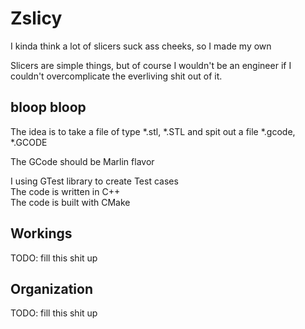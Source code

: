 # Zslicy

I kinda think a lot of slicers suck ass cheeks, so I made my own <br>

Slicers are simple things, but of course I wouldn't be an 
engineer if I couldn't overcomplicate the everliving shit 
out of it.<br>

## bloop bloop

The idea is to take a file of type *.stl, *.STL
and spit out a file *.gcode, *.GCODE <br>

The GCode should be Marlin flavor

I using GTest library to create Test cases <br>
The code is written in C++ <br>
The code is built with CMake<br>

## Workings
TODO: fill this shit up


## Organization
 TODO: fill this shit up